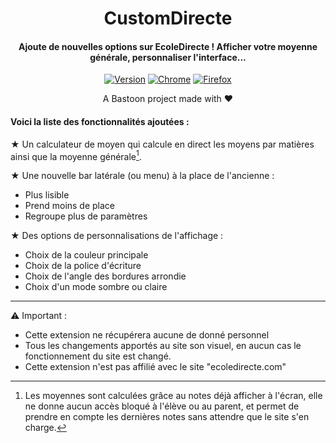<H1 align="center">
CustomDirecte
</H1>
<H4 align="center">
Ajoute de nouvelles options sur EcoleDirecte ! Afficher votre moyenne générale, personnaliser l'interface...
</H4>
<p align="center">
<a href=""><img alt="Version" src="https://img.shields.io/badge/release-v5.1.0-blue"/></a>
<a href="https://bit.ly/new-interface-for-ed-chrome"><img alt="Chrome" src="https://img.shields.io/badge/Web%20Chrome%20Store-Published-green"/></a>
<a href="https://bit.ly/new-interface-for-ed-firefox"><img alt="Firefox" src="https://img.shields.io/badge/Firefox%20ADD--ONS-Published-green"/></a> 
         
</p>

<p align="center">
A Bastoon project made with ❤️</a>
</p>

<H4>Voici la liste des fonctionnalités ajoutées :</H4>

★ Un calculateur de moyen qui calcule en direct les moyens par matières ainsi que la moyenne générale[^1].

★ Une nouvelle bar latérale (ou menu) à la place de l'ancienne :
* Plus lisible
* Prend moins de place
* Regroupe plus de paramètres

★ Des options de personnalisations de l'affichage :
* Choix de la couleur principale
* Choix de la police d'écriture
* Choix de l'angle des bordures arrondie
* Choix d'un mode sombre ou claire

----

⚠ Important :
- Cette extension ne récupérera aucune de donné personnel
- Tous les changements apportés au site son visuel, en aucun cas le fonctionnement du site est changé.
- Cette extension n'est pas affilié avec le site "ecoledirecte.com"
[^1]: Les moyennes sont calculées grâce au notes déjà afficher à l'écran, elle ne donne aucun accès bloqué à l'élève ou au parent, et permet de prendre en compte les dernières notes sans attendre que le site s'en charge.
